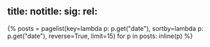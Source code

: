 title:
notitle:
sig:
rel:
---
{%
posts = pagelist(key=lambda p: p.get("date"), sortby=lambda p: p.get("date"), reverse=True, limit=15)
for p in posts:
	inline(p)
%}


